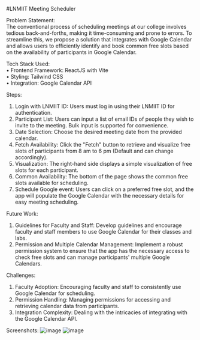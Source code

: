 #LNMIIT Meeting Scheduler

Problem Statement:<br/>
The conventional process of scheduling meetings at our college involves tedious back-and-forths, making it time-consuming and prone to errors. To streamline this, we propose a solution that integrates with Google Calendar and allows users to efficiently identify and book common free slots based on the availability of participants in Google Calendar. 

Tech Stack Used:<br/>
•	Frontend Framework: ReactJS with Vite <br/>
•	Styling: Tailwind CSS<br/>
•	Integration: Google Calendar API<br/>

Steps:
1.	Login with LNMIIT ID: Users must log in using their LNMIIT ID for authentication.
2.	Participant List: Users can input a list of email IDs of people they wish to invite to the meeting. Bulk input is supported for convenience.
3.	Date Selection: Choose the desired meeting date from the provided calendar.
4.	Fetch Availability: Click the "Fetch" button to retrieve and visualize free slots of participants from 8 am to 6 pm (Default and can change accordingly).
5.	Visualization: The right-hand side displays a simple visualization of free slots for each participant.
6.	Common Availability: The bottom of the page shows the common free slots available for scheduling.
7.	Schedule Google event: Users can click on a preferred free slot, and the app will populate the Google Calendar with the necessary details for easy meeting scheduling.

Future Work:
1.	Guidelines for Faculty and Staff: Develop guidelines and encourage faculty and staff members to use Google Calendar for their classes and labs.
2.	Permission and Multiple Calendar Management: Implement a robust permission system to ensure that the app has the necessary access to check free slots and can manage participants' multiple Google Calendars.

Challenges:
1.	Faculty Adoption: Encouraging faculty and staff to consistently use Google Calendar for scheduling.
2.	Permission Handling: Managing permissions for accessing and retrieving calendar data from participants.
3.	Integration Complexity: Dealing with the intricacies of integrating with the Google Calendar API.

Screenshots:
![image](https://github.com/aujjwal300/LNMIIT-Meeting-Scheduler-Report/assets/77393707/8c15e8e1-e0a9-44b9-8e8b-0d8f62c81966)
![image](https://github.com/aujjwal300/LNMIIT-Meeting-Scheduler-Report/assets/77393707/3913a91a-a5fb-4e8e-973e-61560ced9ad8)

